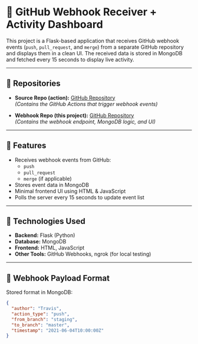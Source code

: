 # 📡 GitHub Webhook Receiver + Activity Dashboard

This project is a Flask-based application that receives GitHub webhook events (`push`, `pull_request`, and `merge`) from a separate GitHub repository and displays them in a clean UI. The received data is stored in MongoDB and fetched every 15 seconds to display live activity.

---

## 📁 Repositories

- **Source Repo (action):** [GitHub Repository](https://github.com/your-username/action)  
  _(Contains the GitHub Actions that trigger webhook events)_

- **Webhook Repo (this project):** [GitHub Repository](https://github.com/your-username/webhook)  
  _(Contains the webhook endpoint, MongoDB logic, and UI)_

---

## 🧩 Features

- Receives webhook events from GitHub:
  - `push`
  - `pull_request`
  - `merge` (if applicable)
- Stores event data in MongoDB
- Minimal frontend UI using HTML & JavaScript
- Polls the server every 15 seconds to update event list

---

## 🔧 Technologies Used

- **Backend:** Flask (Python)
- **Database:** MongoDB
- **Frontend:** HTML, JavaScript
- **Other Tools:** GitHub Webhooks, ngrok (for local testing)

---

## 📌 Webhook Payload Format

Stored format in MongoDB:

```json
{
  "author": "Travis",
  "action_type": "push",
  "from_branch": "staging",
  "to_branch": "master",
  "timestamp": "2021-06-04T10:00:00Z"
}
